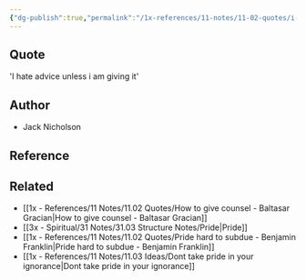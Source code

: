 ```yaml
---
{"dg-publish":true,"permalink":"/1x-references/11-notes/11-02-quotes/i-hate-advice-unless-i-am-giving-it-jack-nicholson/","title":"I hate advice unless i am giving it - Jack Nicholson","noteIcon":""}
---
```



## Quote
'I hate advice unless i am giving it' 

## Author
- Jack Nicholson

## Reference


## Related
- [[1x - References/11 Notes/11.02 Quotes/How to give counsel - Baltasar Gracian\|How to give counsel - Baltasar Gracian]]
- [[3x - Spiritual/31 Notes/31.03 Structure Notes/Pride\|Pride]]
- [[1x - References/11 Notes/11.02 Quotes/Pride hard to subdue - Benjamin Franklin\|Pride hard to subdue - Benjamin Franklin]]
- [[1x - References/11 Notes/11.03 Ideas/Dont take pride in your ignorance\|Dont take pride in your ignorance]]